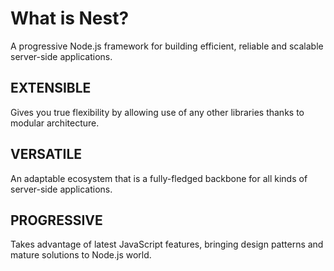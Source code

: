 # What is Nest?

A progressive Node.js framework for building efficient, reliable and scalable server-side applications.

## EXTENSIBLE

Gives you true flexibility by allowing use of any other libraries thanks to modular architecture.

## VERSATILE

An adaptable ecosystem that is a fully-fledged backbone for all kinds of server-side applications.

## PROGRESSIVE

Takes advantage of latest JavaScript features, bringing design patterns and mature solutions to Node.js world.

